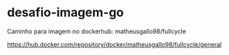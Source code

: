 # desafio-imagem-go
Caminho para imagem no dockerhub: matheusgallo98/fullcycle

https://hub.docker.com/repository/docker/matheusgallo98/fullcycle/general
